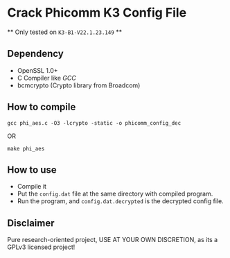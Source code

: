 # Crack Phicomm K3 Config File

** Only tested on `K3-B1-V22.1.23.149` **

## Dependency

- OpenSSL 1.0+
- C Compiler like *GCC*
- bcmcrypto (Crypto library from Broadcom)

## How to compile

`gcc phi_aes.c -O3 -lcrypto -static -o phicomm_config_dec`

OR

`make phi_aes`

## How to use

- Compile it
- Put the `config.dat` file at the same directory with compiled program.
- Run the program, and `config.dat.decrypted` is the decrypted config file.

## Disclaimer

Pure research-oriented project, USE AT YOUR OWN DISCRETION, as its a GPLv3 licensed project!
